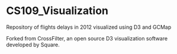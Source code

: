 CS109_Visualization
===================

Repository of flights delays in 2012 visualized using D3 and GCMap

Forked from CrossFilter, an open source D3 visualization software developed by Square. 
